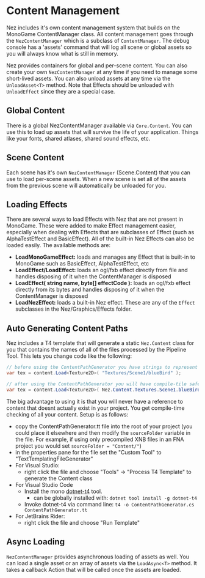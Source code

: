 Content Management
==========
Nez includes it's own content management system that builds on the MonoGame ContentManager class. All content management goes through the `NezContentManager` which is a subclass of `ContentManager`. The debug console has a 'assets' command that will log all scene or global assets so you will always know what is still in memory.

Nez provides containers for global and per-scene content. You can also create your own `NezContentManager` at any time if you need to manage some short-lived assets. You can also unload assets at any time via the `UnloadAsset<T>` method. Note that Effects should be unloaded with `UnloadEffect` since they are a special case.


## Global Content
There is a global NezContentManager available via `Core.Content`. You can use this to load up assets that will survive the life of your application. Things like your fonts, shared atlases, shared sound effects, etc.


## Scene Content
Each scene has it's own `NezContentManager` (Scene.Content) that you can use to load per-scene assets. When a new scene is set all of the assets from the previous scene will automatically be unloaded for you.



## Loading Effects
There are several ways to load Effects with Nez that are not present in MonoGame. These were added to make Effect management easier, especially when dealing with Effects that are subclasses of Effect (such as AlphaTestEffect and BasicEffect). All of the built-in Nez Effects can also be loaded easily. The available methods are:

- **LoadMonoGameEffect<T>:** loads and manages any Effect that is built-in to MonoGame such as BasicEffect, AlphaTestEffect, etc
- **LoadEffect/LoadEffect<T>:** loads an ogl/fxb effect directly from file and handles disposing of it when the ContentManager is disposed
- **LoadEffect<T>( string name, byte[] effectCode ):** loads an ogl/fxb effect directly from its bytes and handles disposing of it when the ContentManager is disposed
- **LoadNezEffect:** loads a built-in Nez effect. These are any of the `Effect` subclasses in the Nez/Graphics/Effects folder.



## Auto Generating Content Paths
Nez includes a T4 template that will generate a static `Nez.Content` class for you that contains the names of all of the files processed by the Pipeline Tool. This lets you change code like the following:

```csharp
// before using the ContentPathGenerator you have strings to represent your content
var tex = content.Load<Texture2D>( "Textures/Scene1/blueBird" );

// after using the ContentPathGenerator you will have compile-tile safety for your content
var tex = content.Load<Texture2D>( Nez.Content.Textures.Scene1.blueBird );
```

The big advantage to using it is that you will never have a reference to content that doesnt actually exist in your project. You get compile-time checking of all your content. Setup is as follows:

- copy the ContentPathGenerator.tt file into the root of your project (you could place it elsewhere and then modify the `sourceFolder` variable in the file. For example, if using only precompiled XNB files in an FNA project you would set `sourceFolder = "Content/"`)
- in the properties pane for the file set the "Custom Tool" to "TextTemplatingFileGenerator"
- For Visual Studio:   
   - right click the file and choose "Tools" -> "Process T4 Template" to generate the Content class
- For Visual Studio Code
   - Install the mono [dotnet-t4](https://github.com/mono/t4) tool.
      - can be globally installed with: ```dotnet tool install -g dotnet-t4```
   - Invoke dotnet-t4 via command line: ```t4 -o ContentPathGenerator.cs ContentPathGenerator.tt```
- For JetBrains Rider:
   - right click the file and choose "Run Template"



## Async Loading
`NezContentManager` provides asynchronous loading of assets as well. You can load a single asset or an array of assets via the `LoadAsync<T>` method. It takes a callback Action that will be called once the assets are loaded.
